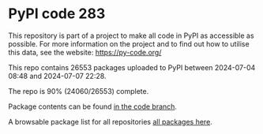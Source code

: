 # PyPI code 283

This repository is part of a project to make all code in PyPI as accessible as possible. For more information 
on the project and to find out how to utilise this data, see the website: https://py-code.org/

This repo contains 26553 packages uploaded to PyPI between 
2024-07-04 08:48 and 2024-07-07 22:28.

The repo is 90% (24060/26553) complete.

Package contents can be found [in the code branch](https://github.com/pypi-data/pypi-mirror-283/tree/code/packages).

A browsable package list for all repositories [all packages here](https://py-code.org/repositories/pypi-mirror-283).


